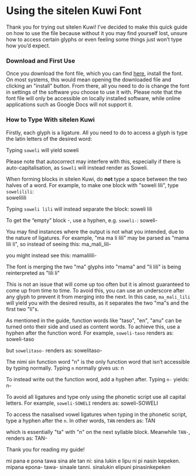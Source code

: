 # Using the sitelen Kuwi Font

Thank you for trying out sitelen Kuwi! I’ve decided to make this quick guide on how to use the file because without it you may find yourself lost, unsure how to access certain glyphs or even feeling some things just won’t type how you’d expect.

### Download and First Use

Once you download the font file, which you can find [here](https://github.com/ClockWise3411/sitelen-leko-Kuwi/raw/refs/heads/main/sitelen.Kuwi.otf), install the font. On most systems, this would mean opening the downloaded file and clicking an "install" button. From there, all you need to do is change the font in settings of the software you choose to use it with. Please note that the font file will only be accessible on locally installed software, while online applications such as Google Docs will not support it. 

### How to Type With sitelen Kuwi

Firstly, each glyph is a ligature. All you need to do to access a glyph is type the latin letters of the desired word:
 
Typing `soweli` will yield <span class="kuwi center big">soweli</span>

Please note that autocorrect may interfere with this, especially if there is auto-capitalisation, as `Soweli` will instead render as <span class="kuwi medium">Soweli</span>.

When forming blocks in sitelen Kuwi, do **not** type a space between the two halves of a word. For example, to make one block with "soweli lili", type `sowelilili`:		
<span class="kuwi center big">sowelilili</span>

Typing `soweli lili` will instead separate the block:
<span class="kuwi center big">soweli lili</span>

To get the “empty” block <span class="kuwi medium">-</span>, use a hyphen, e.g. `soweli-`:
<span class="kuwi medium">soweli-</span>

You may find instances where the output is not what you intended, due to the nature of ligatures. For example, "ma ma li lili" may be parsed as "mama lili li", so instead of seeing this:
<span class="kuwi center big">ma_mali_lili-</span>

you might instead see this:
<span class="kuwi center big">mamalilili-</span>

The font is merging the two "ma" glyphs into "mama" and "li lili" is being reinterpreted as "lili li"

This is not an issue that will come up too often but it is almost guaranteed to come up from time to time. To avoid this, you can use an underscore after any glyph to prevent it from merging into the next. In this case, `ma_mali_lili` will yield you with the desired results, as it separates the two "ma"s and the first two "li"s.

As mentioned in the guide, function words like "taso", "en", "anu" can be turned onto their side and used as content words. To achieve this, use a hyphen after the function word. For example, `soweli-taso` renders as:
<span class="kuwi center big">soweli-taso</span>

but `sowelitaso-` renders as:
<span class="kuwi center big">sowelitaso-</span>

The nimi sin function word "n" is the only function word that isn’t accessible by typing normally. Typing `n` normally gives us:
<span class="kuwi center big">n</span> 

To instead write out the function word, add a hyphen after. Typing `n-` yields:
<span class="kuwi center big">n-</span>		

To avoid all ligatures and type only using the phonetic script use all capital letters. For example, `soweli-SOWELI` renders as:
<span class="kuwi center big">soweli-SOWELI</span>

To access the nasalised vowel ligatures when typing in the phonetic script, type a hyphen after the `n`. In other words, `TAN` renders as:
<span class="kuwi center big">TAN</span>

which is essentially "ta" with "n" on the next syllable block. Meanwhile `TAN-`, renders as:
<span class="kuwi center big">TAN-</span>

Thank you for reading my guide!

mi pana e pona tawa sina ale tan ni: sina lukin e lipu ni pi nasin kepeken.
<span class="kuwi big center">mipana epona- tawa- sinaale tanni. sinalukin elipuni pinasinkepeken</span>
